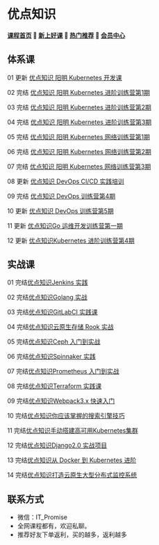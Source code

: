 # 优点知识

#### [**课程首页**](../index.md) 💖 [**新上好课**](./xshk.md) 💖 [**热门推荐**](./rmtj.md) 💖 [**会员中心**](./vip.md)



## **体系课**

01 更新 [优点知识 阳明 Kubernetes 开发课](https://youdianzhishi.com/web/course/1018)

02 完结 [优点知识 阳明 Kubernetes 进阶训练营第1期](https://youdianzhishi.com/web/course/1012)

03 完结 [优点知识 阳明 Kubernetes 进阶训练营第2期](https://youdianzhishi.com/web/course/1022)

04 完结 [优点知识 阳明 Kubernetes 进阶训练营第3期](https://youdianzhishi.com/web/course/1030)

05 完结 [优点知识 阳明 Kubernetes 网络训练营第1期](https://youdianzhishi.com/web/course/1021)

06 完结 [优点知识 阳明 Kubernetes 网络训练营第2期](https://youdianzhishi.com/web/course/1029)

07 完结 [优点知识 阳明 Kubernetes 网络训练营第3期](https://youdianzhishi.com/web/course/1031)

08 更新 [优点知识 DevOps CI/CD 实践培训](https://youdianzhishi.com/web/course/1026)

09 完结 [优点知识 DevOps 训练营第4期](https://youdianzhishi.com/web/course/1032)

10 更新 [优点知识 DevOps 训练营第5期](https://youdianzhishi.com/web/course/1034)

11 更新 [优点知识Go 运维开发训练营第一期](https://youdianzhishi.com/web/course/1035)

12 更新 [优点知识Kubernetes 进阶训练营第4期](https://youdianzhishi.com/web/course/1036)



## **实战课**

01 完结[优点知识Jenkins 实践](https://youdianzhishi.com/web/course/1013)

02 完结[优点知识Golang 实战](https://youdianzhishi.com/web/course/1011)

03 完结[优点知识GitLabCI 实践课](https://youdianzhishi.com/web/course/1016)

04 完结[优点知识云原生存储 Rook 实战](https://youdianzhishi.com/web/course/1025)

05 完结[优点知识Ceph 入门到实战](https://youdianzhishi.com/web/course/1019)

06 完结[优点知识Spinnaker 实践](https://youdianzhishi.com/web/course/1020)

07 完结[优点知识Prometheus 入门到实战](https://youdianzhishi.com/web/course/1027)

08 完结[优点知识Terraform 实践课](https://youdianzhishi.com/web/course/1033)

09 完结[优点知识Webpack3.x 快速入门](https://youdianzhishi.com/web/course/1003)

10 完结[优点知识你应该掌握的搜索引擎技巧](https://youdianzhishi.com/web/course/1008)

11 完结[优点知识手动搭建高可用Kubernetes集群](https://youdianzhishi.com/web/course/1004)

12 完结[优点知识Django2.0 实战项目](https://youdianzhishi.com/web/course/1006)

13 完结[优点知识从 Docker 到 Kubernetes 进阶](https://youdianzhishi.com/web/course/1007)

14 完结[优点知识打造云原生大型分布式监控系统](https://youdianzhishi.com/web/course/1015)



## **联系方式**
-  微信：IT_Promise
-  全网课程都有，欢迎私聊。
-  推荐好友下单返利，买的越多，返利越多